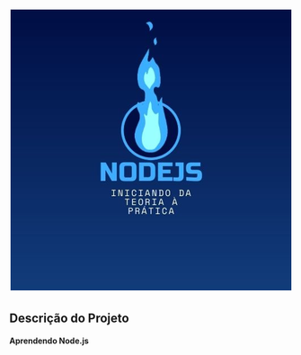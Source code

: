 <h1 align="center">
  <img src="https://github.com/Iann-rst/nodejs/blob/main/NODEJS.jpg" alt="Node.js: Iniciando da Teoria à Prática">
 </h1>
  
## Descrição do Projeto
  <h4 color="red"> Aprendendo Node.js </h4>
